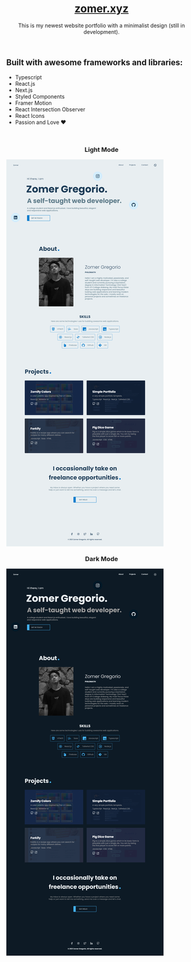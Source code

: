 <!-- <div align="center">
  <img src="https://raw.githubusercontent.com/zomeru/portfolio/main/src/assets/images/web.png" alt="Logo" width="150px" height="50px"/>
</div> -->
<h1 align="center"><a href='https://zomer.xyz/'>zomer.xyz</a></h1>
<p align="center">This is my newest website portfolio with a minimalist design (still in development).</p>
<br>
<h2>Built with awesome frameworks and libraries:</h2>
<ul>
  <li>Typescript</li>
  <li>React.js</li>
  <li>Next.js</li>
  <li>Styled Components</li>
  <li>Framer Motion</li>
  <li>React Intersection Observer</li>
  <li>React Icons</li>
  <li>Passion and Love ❤</li>
</ul>
<br>
<h3 align="center">Light Mode</h3>
<img align="center" src="https://raw.githubusercontent.com/zomeru/portfolio/main/src/assets/images/fullpage-light.png" alt="Light mode view of the whole page" />
<br>
<h3 align="center">Dark Mode</h3>
<img align="center" src="https://raw.githubusercontent.com/zomeru/portfolio/main/src/assets/images/fullpage-dark.png" alt="Dark mode view of the whole page" />
